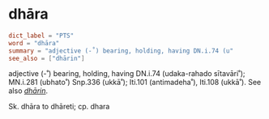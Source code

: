 # dhāra

``` toml
dict_label = "PTS"
word = "dhāra"
summary = "adjective (-˚) bearing, holding, having DN.i.74 (u"
see_also = ["dhārin"]
```

adjective (\-˚) bearing, holding, having DN.i.74 (udaka\-rahado sītavāri˚); MN.i.281 (ubhato˚) Snp.336 (ukkā˚); Iti.101 (antimadeha˚), Iti.108 (ukkā˚). See also *[dhārin](dhārin.md)*.

Sk. dhāra to dhāreti; cp. dhara

